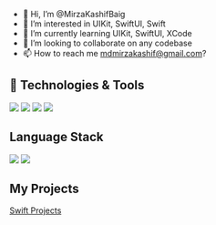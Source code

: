 - 👋 Hi, I’m @MirzaKashifBaig
- 👀 I’m interested in UIKit, SwiftUI, Swift
- 🌱 I’m currently learning UIKit, SwiftUI, XCode
- 💞️ I’m looking to collaborate on any codebase
- 📫 How to reach me mdmirzakashif@gmail.com?

## 🔧 Technologies & Tools

![](https://img.shields.io/badge/OS-macOS-informational?style=for-the-badge&logo=mac_os&logoColor=white&color=6aa6f8)
![](https://img.shields.io/badge/Editor-VS_Code-informational?style=for-the-badge&logo=visual-studio-code&logoColor=white&color=6aa6f8)
![](https://img.shields.io/badge/Editor-XCode-informational?style=for-the-badge&logo=x_code-code&logoColor=white&color=11B1E7)
![](https://img.shields.io/badge/Editor-Git-informational?style=for-the-badge&logo=git-code&logoColor=white&color=11B1E7)

## Language Stack
![](https://img.shields.io/badge/Code-Swift-informational?style=for-the-badge&logo=swift&logoColor=white&color=FF7F27)
![](https://img.shields.io/badge/Code-Python-informational?style=for-the-badge&logo=python&logoColor=white&color=6aa6f8)

## My Projects
[Swift Projects](https://github.com/MirzaKashifBaig/swift_projects)
